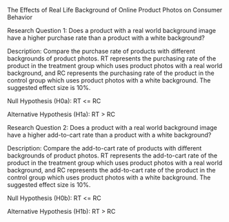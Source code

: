 The Effects of Real Life Background of Online Product Photos on Consumer Behavior

Research Question 1: Does a product with a real world background image have a higher purchase rate than a product with a white background?

Description: Compare the purchase rate of products with different backgrounds of product photos. RT represents the purchasing rate of the product in the treatment group which uses product photos with a real world background, and RC represents the purchasing rate of the product in the control group which uses product photos with a white background. The suggested effect size is 10%.

Null Hypothesis (H0a): RT <= RC

Alternative Hypothesis (H1a): RT > RC

Research Question 2: Does a product with a real world background image have a higher add-to-cart rate than a product with a white background?

Description: Compare the add-to-cart rate of products with different backgrounds of product photos. RT represents the add-to-cart rate of the product in the treatment group which uses product photos with a real world background, and RC represents the add-to-cart rate of the product in the control group which uses product photos with a white background. The suggested effect size is 10%.

Null Hypothesis (H0b): RT <= RC

Alternative Hypothesis (H1b): RT > RC

